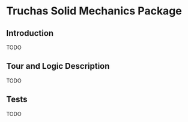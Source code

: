 # Truchas Solid Mechanics Package

## Introduction

TODO

## Tour and Logic Description

TODO

## Tests

TODO
